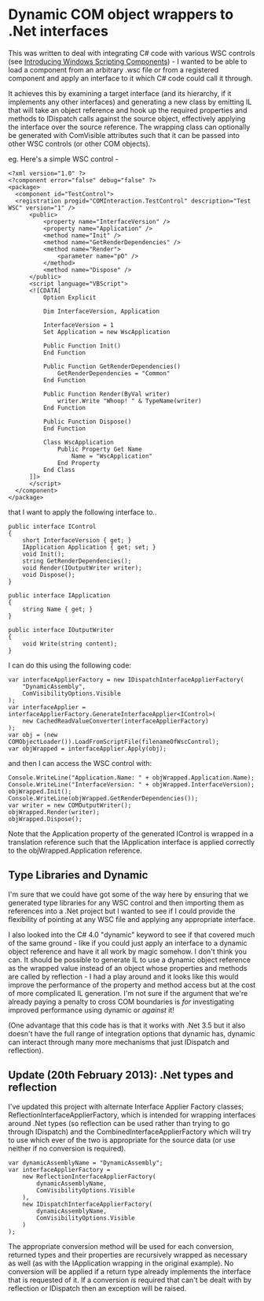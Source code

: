 # Dynamic COM object wrappers to .Net interfaces

This was written to deal with integrating C# code with various WSC controls (see [Introducing Windows Scripting Components](http://msdn.microsoft.com/en-us/library/07zhfkh8.aspx)) - I wanted to be able to load a component from an arbitrary .wsc file or from a registered component and apply an interface to it which C# code could call it through.

It achieves this by examining a target interface (and its hierarchy, if it implements any other interfaces) and generating a new class by emitting IL that will take an object reference and hook up the required properties and methods to IDispatch calls against the source object, effectively applying the interface over the source reference. The wrapping class can optionally be generated with ComVisible attributes such that it can be passed into other WSC controls (or other COM objects).

eg. Here's a simple WSC control -

    <?xml version="1.0" ?>
    <?component error="false" debug="false" ?>
    <package>
      <component id="TestControl">
      <registration progid="COMInteraction.TestControl" description="Test WSC" version="1" />
          <public>
              <property name="InterfaceVersion" />
              <property name="Application" />
              <method name="Init" />
              <method name="GetRenderDependencies" />
              <method name="Render">
                  <parameter name="pO" />
              </method>
              <method name="Dispose" />
          </public>
          <script language="VBScript">
          <![CDATA[
              Option Explicit

              Dim InterfaceVersion, Application

              InterfaceVersion = 1
              Set Application = new WscApplication
    
              Public Function Init()
              End Function

              Public Function GetRenderDependencies()
                  GetRenderDependencies = "Common"
              End Function

              Public Function Render(ByVal writer)
                  writer.Write "Whoop! " & TypeName(writer)
              End Function

              Public Function Dispose()
              End Function

              Class WscApplication
                  Public Property Get Name
                      Name = "WscApplication"
                  End Property
              End Class
          ]]>
          </script>
      </component>
    </package>

that I want to apply the following interface to..

    public interface IControl
    {
        short InterfaceVersion { get; }
        IApplication Application { get; set; }
        void Init();
        string GetRenderDependencies();
        void Render(IOutputWriter writer);
        void Dispose();
    }

    public interface IApplication
    {
        string Name { get; }
    }

    public interface IOutputWriter
    {
        void Write(string content);
    }

I can do this using the following code:

    var interfaceApplierFactory = new IDispatchInterfaceApplierFactory(
        "DynamicAssembly",
        ComVisibilityOptions.Visible
    );
    var interfaceApplier = interfaceApplierFactory.GenerateInterfaceApplier<IControl>(
        new CachedReadValueConverter(interfaceApplierFactory)
    );
    var obj = (new COMObjectLoader()).LoadFromScriptFile(filenameOfWscControl);
    var objWrapped = interfaceApplier.Apply(obj);

and then I can access the WSC control with:

    Console.WriteLine("Application.Name: " + objWrapped.Application.Name);
    Console.WriteLine("InterfaceVersion: " + objWrapped.InterfaceVersion);
    objWrapped.Init();
    Console.WriteLine(objWrapped.GetRenderDependencies());
    var writer = new COMOutputWriter();
    objWrapped.Render(writer);
    objWrapped.Dispose();

Note that the Application property of the generated IControl is wrapped in a translation reference such that the IApplication interface is applied correctly to the objWrapped.Application reference.

## Type Libraries and Dynamic

I'm sure that we could have got some of the way here by ensuring that we generated type libraries for any WSC control and then importing them as references into a .Net project but I wanted to see if I could provide the flexibility of pointing at any WSC file and applying any appropriate interface.

I also looked into the C# 4.0 "dynamic" keyword to see if that covered much of the same ground - like if you could just apply an interface to a dynamic object reference and have it all work by magic somehow. I don't think you can. It should be possible to generate IL to use a dynamic object reference as the wrapped value instead of an object whose properties and methods are called by reflection - I had a play around and it looks like this would improve the performance of the property and method access but at the cost of more complicated IL generation. I'm not sure if the argument that we're already paying a penalty to cross COM boundaries is _for_ investigating improved performance using dynamic or _against_ it!

(One advantage that this code has is that it works with .Net 3.5 but it also doesn't have the full range of integration options that dynamic has, dynamic can interact through many more mechanisms that just IDispatch and reflection).

## Update (20th February 2013): .Net types and reflection

I've updated this project with alternate Interface Applier Factory classes; ReflectionInterfaceApplierFactory, which is intended for wrapping interfaces around .Net types (so reflection can be used rather than trying to go through IDispatch) and the CombinedInterfaceApplierFactory which will try to use which ever of the two is appropriate for the source data (or use neither if no conversion is required).

    var dynamicAssemblyName = "DynamicAssembly";
    var interfaceApplierFactory = 
        new ReflectionInterfaceApplierFactory(
            dynamicAssemblyName,
            ComVisibilityOptions.Visible
        ),
        new IDispatchInterfaceApplierFactory(
            dynamicAssemblyName,
            ComVisibilityOptions.Visible
        )
    );

The appropriate conversion method will be used for each conversion, returned types and their properties are recursively wrapped as necessary as well (as with the IApplication wrapping in the original example). No conversion will be applied if a return type already implements the interface that is requested of it. If a conversion _is_ required that can't be dealt with by reflection or IDispatch then an exception will be raised.